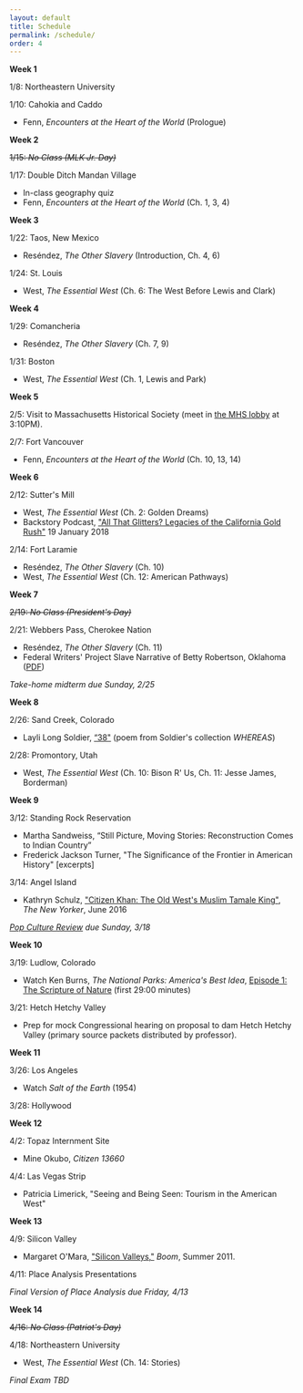 ```yaml
---
layout: default
title: Schedule
permalink: /schedule/
order: 4
---
```


**Week 1**

1/8: Northeastern University

1/10: Cahokia and Caddo
- Fenn, *Encounters at the Heart of the World* (Prologue)

**Week 2**

~~1/15: *No Class (MLK Jr. Day)*~~

1/17: Double Ditch Mandan Village
- In-class geography quiz
- Fenn, *Encounters at the Heart of the World* (Ch. 1, 3, 4)

**Week 3**

1/22: Taos, New Mexico 
- Reséndez, *The Other Slavery* (Introduction, Ch. 4, 6)

1/24: St. Louis
- West, *The Essential West* (Ch. 6: The West Before Lewis and Clark)

**Week 4**

1/29: Comancheria
- Reséndez, *The Other Slavery* (Ch. 7, 9)

1/31: Boston
- West, *The Essential West* (Ch. 1, Lewis and Park)

**Week 5**

2/5: Visit to Massachusetts Historical Society (meet in [the MHS lobby](https://goo.gl/maps/UkBiDquMjpj) at 3:10PM).

2/7: Fort Vancouver
- Fenn, *Encounters at the Heart of the World* (Ch. 10, 13, 14)

**Week 6**

2/12: Sutter's Mill
- West, *The Essential West* (Ch. 2: Golden Dreams)
- Backstory Podcast, ["All That Glitters? Legacies of the California Gold Rush"](http://backstoryradio.org/shows/gold-rush/) 19 January 2018

2/14: Fort Laramie
- Reséndez, *The Other Slavery* (Ch. 10)
- West, *The Essential West* (Ch. 12: American Pathways)

**Week 7**

~~2/19: *No Class (President's Day)*~~

2/21: Webbers Pass, Cherokee Nation
- Reséndez, *The Other Slavery* (Ch. 11)
- Federal Writers' Project Slave Narrative of Betty Robertson, Oklahoma ([PDF]({{site.baseurl}}/downloads/WPA-slave-narrative.pdf))

*Take-home midterm due Sunday, 2/25*

**Week 8**

2/26: Sand Creek, Colorado
- Layli Long Soldier, [“38"](https://onbeing.org/blog/layli-long-soldier-38/) (poem from Soldier's collection *WHEREAS*)

2/28: Promontory, Utah
- West, *The Essential West* (Ch. 10: Bison R' Us, Ch. 11: Jesse James, Borderman)

**Week 9**

3/12: Standing Rock Reservation
- Martha Sandweiss, “Still Picture, Moving Stories: Reconstruction Comes to Indian Country”
- Frederick Jackson Turner, "The Significance of the Frontier in American History" [excerpts]

3/14: Angel Island
- Kathryn Schulz, ["Citizen Khan: The Old West's Muslim Tamale King"](https://www.newyorker.com/magazine/2016/06/06/zarif-khans-tamales-and-the-muslims-of-sheridan-wyoming), *The New Yorker*, June 2016

*[Pop Culture Review]({{site.baseurl}}/pop-culture-review) due Sunday, 3/18*

**Week 10**

3/19: Ludlow, Colorado
- Watch Ken Burns, *The National Parks: America's Best Idea*, [Episode 1: The Scripture of Nature](http://ezproxy.neu.edu/login?url=https://search.alexanderstreet.com/view/work/bibliographic_entity&#124;video_work&#124;2362497) (first 29:00 minutes)

3/21: Hetch Hetchy Valley
- Prep for mock Congressional hearing on proposal to dam Hetch Hetchy Valley (primary source packets distributed by professor).

**Week 11**

3/26: Los Angeles
- Watch *Salt of the Earth* (1954)

3/28: Hollywood

**Week 12**

4/2: Topaz Internment Site
- Mine Okubo, *Citizen 13660*

4/4: Las Vegas Strip
- Patricia Limerick, "Seeing and Being Seen: Tourism in the American West"

**Week 13**

4/9: Silicon Valley
- Margaret O'Mara, ["Silicon Valleys,"](https://boomcalifornia.com/2011/06/16/silicon-valleys/) *Boom*, Summer 2011.

4/11: Place Analysis Presentations

*Final Version of Place Analysis due Friday, 4/13*

**Week 14**

~~4/16: *No Class (Patriot's Day)*~~

4/18: Northeastern University
- West, *The Essential West* (Ch. 14: Stories)

*Final Exam TBD*